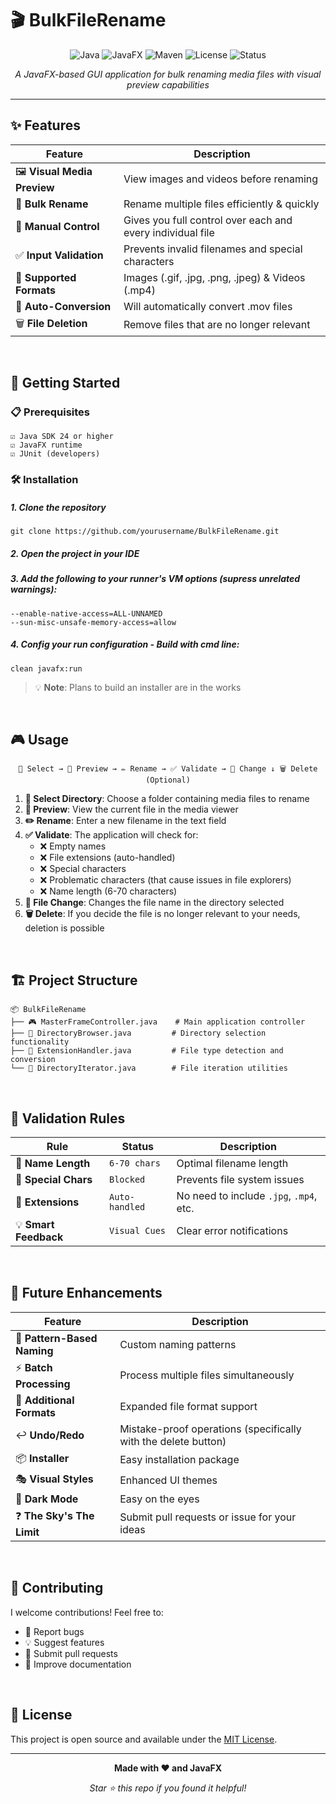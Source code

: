 # 🎬 BulkFileRename

<div align="center">

![Java](https://img.shields.io/badge/Java-24-orange?style=for-the-badge&logo=java)
![JavaFX](https://img.shields.io/badge/JavaFX-GUI-orange?style=for-the-badge&logo=java)
![Maven](https://img.shields.io/badge/Dependencies-Maven-blue?style=for-the-badge)
![License](https://img.shields.io/badge/license-gnu-red?style=for-the-badge)
![Status](https://img.shields.io/badge/Status-Active-brightgreen?style=for-the-badge)

*A JavaFX-based GUI application for bulk renaming media files with visual preview capabilities*

</div>

---

## ✨ Features

<div align="center">

| Feature | Description |
|---------|-------------|
| 🖼️ **Visual Media Preview** | View images and videos before renaming |
| 📁 **Bulk Rename** | Rename multiple files efficiently & quickly |
| 🎯 **Manual Control** | Gives you full control over each and every individual file |
| ✅ **Input Validation** | Prevents invalid filenames and special characters |
| 🎥 **Supported Formats** | Images (.gif, .jpg, .png, .jpeg) & Videos (.mp4) |
| 🔄 **Auto-Conversion** | Will automatically convert .mov files |
| 🗑️ **File Deletion** | Remove files that are no longer relevant |

</div>
<br/>

## 🚀 Getting Started

### 📋 Prerequisites

```
☑️ Java SDK 24 or higher
☑️ JavaFX runtime
☑️ JUnit (developers)
```


### 🛠️ Installation


##### 1. Clone the repository
   ```shell script
   git clone https://github.com/yourusername/BulkFileRename.git
   ```

##### 2. Open the project in your IDE
##### 3. Add the following to your runner's VM options (supress unrelated warnings):
   ```shell script
   --enable-native-access=ALL-UNNAMED
   --sun-misc-unsafe-memory-access=allow
   ```
##### 4. Config your run configuration - Build with cmd line:
   ```shell script
   clean javafx:run
   ```



> 💡 **Note**: Plans to build an installer are in the works

<br/>

## 🎮 Usage

<div align="center">

```
📂 Select → 👀 Preview → ✏️ Rename → ✅ Validate → 🔄 Change ↓ 🗑️ Delete (Optional)
```


</div>

1. **📂 Select Directory**: Choose a folder containing media files to rename
2. **👀 Preview**: View the current file in the media viewer
3. **✏️ Rename**: Enter a new filename in the text field
4. **✅ Validate**: The application will check for:
   - ❌ Empty names
   - ❌ File extensions (auto-handled)
   - ❌ Special characters
   - ❌ Problematic characters (that cause issues in file explorers)
   - ❌ Name length (6-70 characters)
5. **🔄 File Change**: Changes the file name in the directory selected
6. **🗑️ Delete**: If you decide the file is no longer relevant to your needs, deletion is possible

<br/>

## 🏗️ Project Structure

```
📦 BulkFileRename
├── 🎮 MasterFrameController.java    # Main application controller
├── 📁 DirectoryBrowser.java         # Directory selection functionality
├── 🔧 ExtensionHandler.java         # File type detection and conversion
└── 🔄 DirectoryIterator.java        # File iteration utilities
```

<br/>

## 🎯 Validation Rules

<div align="center">

| Rule | Status | Description |
|------|--------|-------------|
| 📝 **Name Length** | `6-70 chars` | Optimal filename length |
| 🚫 **Special Chars** | `Blocked` | Prevents file system issues |
| 📄 **Extensions** | `Auto-handled` | No need to include `.jpg`, `.mp4`, etc. |
| 💡 **Smart Feedback** | `Visual Cues` | Clear error notifications |

</div>

<br/>

## 🔮 Future Enhancements

<div align="center">

| Feature | Description |
|---------|-------------|
| 🎨 **Pattern-Based Naming** | Custom naming patterns |
| ⚡ **Batch Processing** | Process multiple files simultaneously |
| 📱 **Additional Formats** | Expanded file format support |
| ↩️ **Undo/Redo** | Mistake-proof operations (specifically with the delete button) |
| 📦 **Installer** | Easy installation package |
| 🎭 **Visual Styles** | Enhanced UI themes |
| 🌙 **Dark Mode** | Easy on the eyes |
| ❓ **The Sky's The Limit** | Submit pull requests or issue for your ideas |

</div>

<br/>

## 🤝 Contributing

I welcome contributions! Feel free to:

- 🐛 Report bugs
- 💡 Suggest features
- 🔧 Submit pull requests
- 📖 Improve documentation

<br/>

## 📜 License

This project is open source and available under the [MIT License](LICENSE).

---

<div align="center">

**Made with ❤️ and JavaFX**

*Star ⭐ this repo if you found it helpful!*

</div>
